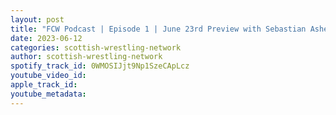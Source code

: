 ```yaml
---
layout: post
title: "FCW Podcast | Episode 1 | June 23rd Preview with Sebastian Asher"
date: 2023-06-12
categories: scottish-wrestling-network
author: scottish-wrestling-network
spotify_track_id: 0WMOSIJjt9Np1SzeCApLcz
youtube_video_id: 
apple_track_id: 
youtube_metadata: 
---
```

